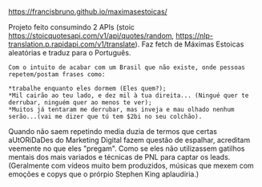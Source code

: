 https://francisbruno.github.io/maximasestoicas/

Projeto feito consumindo 2 APIs (stoic https://stoicquotesapi.com/v1/api/quotes/random, https://nlp-translation.p.rapidapi.com/v1/translate).
Faz fetch de Máximas Estoicas aleatórias e traduz para o Português.

 	Com o intuito de acabar com um Brasil que não existe, onde pessoas repetem/postam frases como:

    *trabalhe enquanto eles dormem (Eles quem?);
    *Mil cairão ao teu lado, e dez mil à tua direita... (Ningué quer te derrubar, ninguém quer ao menos te ver);
    *Muitos já tentaram me derrubar, mas inveja e mau olhado nenhum serão...(vai me dizer que tú tem $2bi no seu colchão).
		

Quando não saem repetindo media duzia de termos que certas aUtORiDaDes do Marketing Digital fazem questão de espalhar, acreditam veemente no que eles "pregam".
Como se eles não utilizassem gatilhos mentais dos mais variados e técnicas de PNL para captar os leads. 
(Geralmente com vídeos muito bem produzidos, músicas que mexem com emoções e copys que o prórpio Stephen King aplaudiria.)
